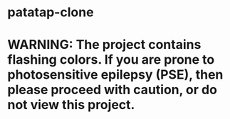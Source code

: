 # patatap-clone
# WARNING: The project contains flashing colors. If you are prone to photosensitive epilepsy (PSE), then please proceed with caution, or do not view this project.
